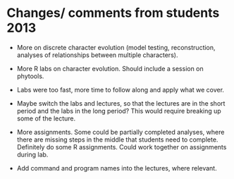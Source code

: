 # Changes/ comments from students 2013

- More on discrete character evolution (model testing, reconstruction, 
  analyses of relationships between multiple characters).

- More R labs on character evolution. Should include a session on phytools.

- Labs were too fast, more time to follow along and apply what we cover.

- Maybe switch the labs and lectures, so that the lectures are in the short 
  period and the labs in the long period? This would require breaking up some 
  of the lecture.

- More assignments. Some could be partially completed analyses, where there are 
  missing steps in the middle that students need to complete. Definitely do 
  some R assignments. Could work together on assignments during lab.

- Add command and program names into the lectures, where relevant.